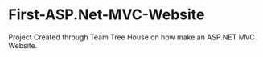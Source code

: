 # First-ASP.Net-MVC-Website
Project Created through Team Tree House on how make an ASP.NET MVC Website.
